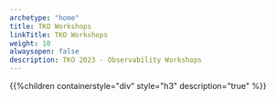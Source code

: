 ```yaml
---
archetype: "home"
title: TKO Workshops
linkTitle: TKO Workshops
weight: 10
alwaysopen: false
description: TKO 2023 - Observability Workshops
---
```


{{%children containerstyle="div" style="h3" description="true" %}}
